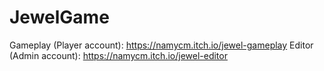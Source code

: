 # JewelGame

Gameplay (Player account): https://namycm.itch.io/jewel-gameplay
Editor (Admin account): https://namycm.itch.io/jewel-editor

